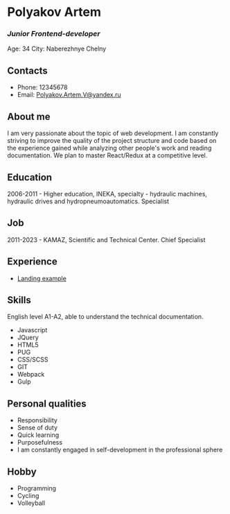 # Polyakov Artem
### _Junior Frontend-developer_
Age: 34
City: Naberezhnye Chelny

## Contacts
- Phone: 12345678
- Email: Polyakov.Artem.V@yandex.ru

## About me
I am very passionate about the topic of web development. I am constantly striving to improve the quality of the project structure and code based on the experience gained while analyzing other people's work and reading documentation. We plan to master React/Redux at a competitive level.

## Education
2006-2011 - Higher education, INEKA, specialty - hydraulic machines, hydraulic drives and hydropneumoautomatics. Specialist

## Job
2011-2023 - KAMAZ, Scientific and Technical Center. Chief Specialist

## Experience
- [Landing example](https://github.com/polyakov-artem/landing-example)

## Skills
English level A1-A2, able to understand the technical documentation.
- Javascript
- JQuery
- HTML5
- PUG
- CSS/SCSS
- GIT
- Webpack
- Gulp

## Personal qualities
- Responsibility
- Sense of duty
- Quick learning
- Purposefulness
- I am constantly engaged in self-development in the professional sphere

## Hobby
- Programming
- Cycling
- Volleyball